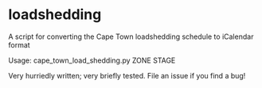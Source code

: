 # loadshedding
A script for converting the Cape Town loadshedding schedule to iCalendar format

Usage: cape\_town\_load\_shedding.py ZONE STAGE

Very hurriedly written; very briefly tested. File an issue if you find a bug!
